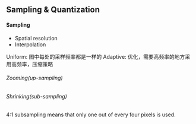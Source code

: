 ## Sampling & Quantization
#### Sampling
- Spatial resolution
- Interpolation

Uniform: 图中每处的采样频率都是一样的
Adaptive: 优化，需要高频率的地方采用高频率，压缩策略

###### Zooming(up-sampling)


###### Shrinking(sub-sampling)
4:1 subsampling means that only one out of every four pixels is used.